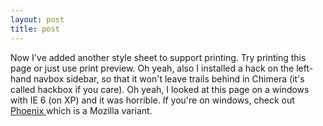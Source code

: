 ```yaml
---
layout: post
title: post 
---
```



Now I've added another style sheet to support printing. Try printing this page or just use print preview. Oh yeah, also I installed a hack on the left-hand navbox sidebar, so that it won't leave trails behind in Chimera (it's called hackbox if you care). Oh yeah, I looked at this page on a windows with IE 6 (on XP) and it was horrible. If you're on windows, check out <a href="http://www.mozilla.org/projects/phoenix/phoenix-release-notes.html">Phoenix </a>which is a Mozilla variant.
